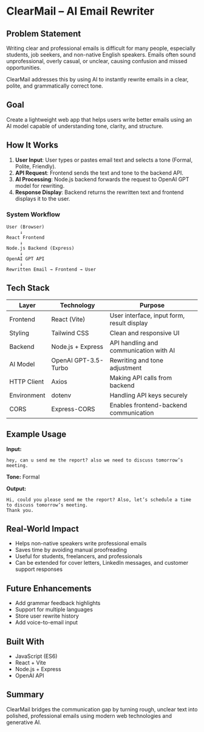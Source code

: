 
# ClearMail – AI Email Rewriter

## Problem Statement
Writing clear and professional emails is difficult for many people, especially students, job seekers, and non-native English speakers. Emails often sound unprofessional, overly casual, or unclear, causing confusion and missed opportunities.  

ClearMail addresses this by using AI to instantly rewrite emails in a clear, polite, and grammatically correct tone.

## Goal
Create a lightweight web app that helps users write better emails using an AI model capable of understanding tone, clarity, and structure.

## How It Works
1. **User Input**: User types or pastes email text and selects a tone (Formal, Polite, Friendly).  
2. **API Request**: Frontend sends the text and tone to the backend API.  
3. **AI Processing**: Node.js backend forwards the request to OpenAI GPT model for rewriting.  
4. **Response Display**: Backend returns the rewritten text and frontend displays it to the user.

### System Workflow
```
User (Browser)
     ↓
React Frontend
     ↓
Node.js Backend (Express)
     ↓
OpenAI GPT API
     ↓
Rewritten Email → Frontend → User
```

## Tech Stack
| Layer       | Technology          | Purpose                                      |
|------------|-------------------|----------------------------------------------|
| Frontend   | React (Vite)       | User interface, input form, result display  |
| Styling    | Tailwind CSS       | Clean and responsive UI                     |
| Backend    | Node.js + Express  | API handling and communication with AI      |
| AI Model   | OpenAI GPT-3.5-Turbo | Rewriting and tone adjustment              |
| HTTP Client| Axios              | Making API calls from backend               |
| Environment| dotenv             | Handling API keys securely                  |
| CORS       | Express-CORS       | Enables frontend-backend communication      |


## Example Usage
**Input:**  
```
hey, can u send me the report? also we need to discuss tomorrow’s meeting.
```
**Tone:** Formal  

**Output:**  
```
Hi, could you please send me the report? Also, let’s schedule a time to discuss tomorrow’s meeting.  
Thank you.
```

## Real-World Impact
- Helps non-native speakers write professional emails  
- Saves time by avoiding manual proofreading  
- Useful for students, freelancers, and professionals  
- Can be extended for cover letters, LinkedIn messages, and customer support responses

## Future Enhancements
- Add grammar feedback highlights  
- Support for multiple languages  
- Store user rewrite history  
- Add voice-to-email input

## Built With
- JavaScript (ES6)  
- React + Vite  
- Node.js + Express  
- OpenAI API

## Summary
ClearMail bridges the communication gap by turning rough, unclear text into polished, professional emails using modern web technologies and generative AI.


